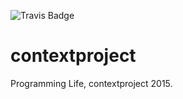 ![Travis Badge](https://travis-ci.org/Vennik/contextproject.svg?branch=master)
# contextproject
Programming Life, contextproject 2015.
